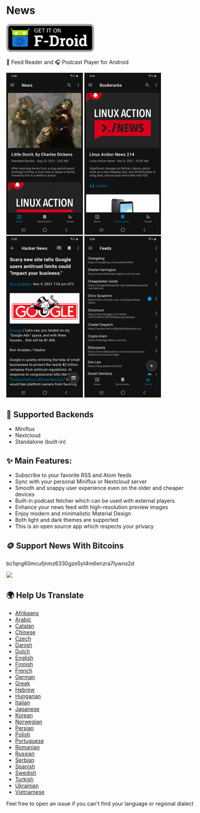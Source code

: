 # News

<p>
  <a href="https://f-droid.org/packages/co.appreactor.news/">
    <img src="graphics/get-it-on-fdroid.svg" alt="Get it on F-Droid" height="75">
  </a>
</p>

📰 Feed Reader and 🎧 Podcast Player for Android

<div>
<img alt="" src="fastlane/metadata/android/en/images/phoneScreenshots/1.png" width="204">
<img alt="" src="fastlane/metadata/android/en/images/phoneScreenshots/2.png" width="204">
<img alt="" src="fastlane/metadata/android/en/images/phoneScreenshots/3.png" width="204">
<img alt="" src="fastlane/metadata/android/en/images/phoneScreenshots/4.png" width="204">
</div>

## 🔌 Supported Backends

- Miniflux
- Nextcloud
- Standalone (built-in)

## ✨ Main Features:

- Subscribe to your favorite RSS and Atom feeds
- Sync with your personal Miniflux or Nextcloud server
- Smooth and snappy user experience even on the older and cheaper devices
- Built-in podcast fetcher which can be used with external players
- Enhance your news feed with high-resolution preview images
- Enjoy modern and minimalistic Material Design
- Both light and dark themes are supported
- This is an open source app which respects your privacy

## 🪙 Support News With Bitcoins

bc1qng60mcufjnmz6330gze5yt4m6enzra7lywns2d

<img src="https://github.com/bubelov/btcmap-android/raw/master/app/src/main/res/drawable-nodpi/btc_address.png" width="204">

## 🌍 Help Us Translate

- [Afrikaans](app/src/main/res/values-af/strings.xml)
- [Arabic](/app/src/main/res/values-ar/strings.xml)
- [Catalan](/app/src/main/res/values-ca/strings.xml)
- [Chinese](/app/src/main/res/values-zh/strings.xml)
- [Czech](/app/src/main/res/values-cs/strings.xml)
- [Danish](/app/src/main/res/values-da/strings.xml)
- [Dutch](/app/src/main/res/values-nl/strings.xml)
- [English](/app/src/main/res/values/strings.xml)
- [Finnish](/app/src/main/res/values-fi/strings.xml)
- [French](/app/src/main/res/values-fr/strings.xml)
- [German](/app/src/main/res/values-de/strings.xml)
- [Greek](/app/src/main/res/values-el/strings.xml)
- [Hebrew](/app/src/main/res/values-iw/strings.xml)
- [Hungarian](/app/src/main/res/values-hu/strings.xml)
- [Italian](/app/src/main/res/values-it/strings.xml)
- [Japanese](/app/src/main/res/values-ja/strings.xml)
- [Korean](/app/src/main/res/values-ko/strings.xml)
- [Norwegian](/app/src/main/res/values-no/strings.xml)
- [Persian](/app/src/main/res/values-fa/strings.xml)
- [Polish](/app/src/main/res/values-pl/strings.xml)
- [Portuguese](/app/src/main/res/values-pt/strings.xml)
- [Romanian](/app/src/main/res/values-ro/strings.xml)
- [Russian](/app/src/main/res/values-ru/strings.xml)
- [Serbian](/app/src/main/res/values-sr/strings.xml)
- [Spanish](/app/src/main/res/values-es/strings.xml)
- [Swedish](/app/src/main/res/values-sv/strings.xml)
- [Turkish](/app/src/main/res/values-tr/strings.xml)
- [Ukrainian](/app/src/main/res/values-uk/strings.xml)
- [Vietnamese](/app/src/main/res/values-vi/strings.xml)

Feel free to open an issue if you can't find your language or regional dialect
